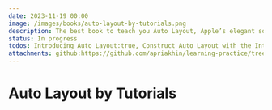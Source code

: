 ```yaml
---
date: 2023-11-19 00:00
image: /images/books/auto-layout-by-tutorials.png
description: The best book to teach you Auto Layout, Apple’s elegant solution to making your user interfaces flexible and adaptable.
status: In progress
todos: Introducing Auto Layout:true, Construct Auto Layout with the Interface Builder:true, Stack View:true, Construct Auto Layout with Code:true, Scroll View:true, Self-Sizing Views:false, Layout Guides:false, Content-Hugging & Compression-Resistance Priorities:false, Animating Auto Layout Constraints:false, Adaptive Layout:false, Dynamic Type:false, Internationalization & Localization:false, Common Auto Layout Issues:false, Under the Hood of Auto Layout:false, Optimizing Auto Layout Performance:false, Layout Prototyping with Playgrounds:false, Auto Layout for External Displays:false, Designing Custom Controls:false
attachments: github:https://github.com/apriakhin/learning-practice/tree/main/books/auto-layout-by-tutorials
---
```

# Auto Layout by Tutorials
